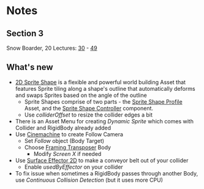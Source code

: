 # Notes
## Section 3
Snow Boarder, 20 Lectures: [30](https://www.udemy.com/course/unitycourse/learn/lecture/28710868) - [49](https://www.udemy.com/course/unitycourse/learn/lecture/28711000)

## What's new
- [2D Sprite Shape](https://docs.unity3d.com/Packages/com.unity.2d.spriteshape@8.0) is a flexible and powerful world building Asset that features Sprite tiling along a shape's outline that automatically deforms and swaps Sprites based on the angle of the outline
  - Sprite Shapes comprise of two parts - the [Sprite Shape Profile](https://docs.unity3d.com/Packages/com.unity.2d.spriteshape@8.0/manual/SSProfile.html) Asset, and the [Sprite Shape Controller](https://docs.unity3d.com/Packages/com.unity.2d.spriteshape@8.0/manual/SSController.html) component.
  - Use _colliderOffset_ to resize the collider edges a bit
- There is an Asset Menu for creating _Dynamic Sprite_ which comes with Collider and RigidBody already added
- Use [Cinemachine](https://docs.unity3d.com/Packages/com.unity.cinemachine@2.8/manual/index.html) to create Follow Camera
  - Set _Follow_ object (Body Target)
  - Choose [Framing Transposer](https://docs.unity3d.com/Packages/com.unity.cinemachine@2.8/manual/CinemachineBodyFramingTransposer.html) Body
    - Modify _Screen X_ if needed
- Use [Surface Effector 2D](https://docs.unity3d.com/2022.1/Documentation/Manual/class-SurfaceEffector2D.html) to make a conveyor belt out of your collider
  - Enable _usedByEffector_ on your collider
- To fix issue when sometimes a RigidBody passes through another Body, use _Continuous Collision Detection_ (but it uses more CPU)

